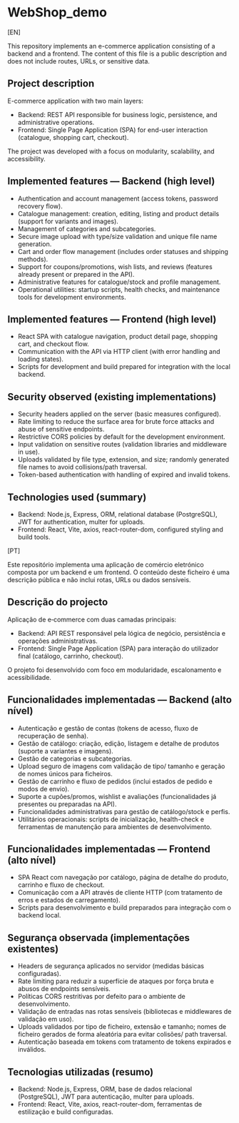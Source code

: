 # WebShop_demo

[EN]

This repository implements an e-commerce application consisting of a backend and a frontend. The content of this file is a public description and does not include routes, URLs, or sensitive data.

## Project description

E-commerce application with two main layers:
- Backend: REST API responsible for business logic, persistence, and administrative operations.
- Frontend: Single Page Application (SPA) for end-user interaction (catalogue, shopping cart, checkout).

The project was developed with a focus on modularity, scalability, and accessibility.

## Implemented features — Backend (high level)

- Authentication and account management (access tokens, password recovery flow).
- Catalogue management: creation, editing, listing and product details (support for variants and images).
- Management of categories and subcategories.
- Secure image upload with type/size validation and unique file name generation.
- Cart and order flow management (includes order statuses and shipping methods).
- Support for coupons/promotions, wish lists, and reviews (features already present or prepared in the API).
- Administrative features for catalogue/stock and profile management.
- Operational utilities: startup scripts, health checks, and maintenance tools for development environments.

## Implemented features — Frontend (high level)

- React SPA with catalogue navigation, product detail page, shopping cart, and checkout flow.
- Communication with the API via HTTP client (with error handling and loading states).
- Scripts for development and build prepared for integration with the local backend.

## Security observed (existing implementations)

- Security headers applied on the server (basic measures configured).
- Rate limiting to reduce the surface area for brute force attacks and abuse of sensitive endpoints.
- Restrictive CORS policies by default for the development environment.
- Input validation on sensitive routes (validation libraries and middleware in use).
- Uploads validated by file type, extension, and size; randomly generated file names to avoid collisions/path traversal.
- Token-based authentication with handling of expired and invalid tokens.

## Technologies used (summary)

- Backend: Node.js, Express, ORM, relational database (PostgreSQL), JWT for authentication, multer for uploads.
- Frontend: React, Vite, axios, react-router-dom, configured styling and build tools.





[PT]

Este repositório implementa uma aplicação de comércio eletrónico composta por um backend e um frontend. O conteúdo deste ficheiro é uma descrição pública e não inclui rotas, URLs ou dados sensíveis.

## Descrição do projecto

Aplicação de e‑commerce com duas camadas principais:
- Backend: API REST responsável pela lógica de negócio, persistência e operações administrativas.
- Frontend: Single Page Application (SPA) para interação do utilizador final (catálogo, carrinho, checkout).

O projeto foi desenvolvido com foco em modularidade, escalonamento e acessibilidade.

## Funcionalidades implementadas — Backend (alto nível)

- Autenticação e gestão de contas (tokens de acesso, fluxo de recuperação de senha).
- Gestão de catálogo: criação, edição, listagem e detalhe de produtos (suporte a variantes e imagens).
- Gestão de categorias e subcategorias.
- Upload seguro de imagens com validação de tipo/ tamanho e geração de nomes únicos para ficheiros.
- Gestão de carrinho e fluxo de pedidos (inclui estados de pedido e modos de envio).
- Suporte a cupões/promos, wishlist e avaliações (funcionalidades já presentes ou preparadas na API).
- Funcionalidades administrativas para gestão de catálogo/stock e perfis.
- Utilitários operacionais: scripts de inicialização, health-check e ferramentas de manutenção para ambientes de desenvolvimento.

## Funcionalidades implementadas — Frontend (alto nível)

- SPA React com navegação por catálogo, página de detalhe do produto, carrinho e fluxo de checkout.
- Comunicação com a API através de cliente HTTP (com tratamento de erros e estados de carregamento).
- Scripts para desenvolvimento e build preparados para integração com o backend local.

## Segurança observada (implementações existentes)

- Headers de segurança aplicados no servidor (medidas básicas configuradas).
- Rate limiting para reduzir a superfície de ataques por força bruta e abusos de endpoints sensíveis.
- Políticas CORS restritivas por defeito para o ambiente de desenvolvimento.
- Validação de entradas nas rotas sensíveis (bibliotecas e middlewares de validação em uso).
- Uploads validados por tipo de ficheiro, extensão e tamanho; nomes de ficheiro gerados de forma aleatória para evitar colisões/ path traversal.
- Autenticação baseada em tokens com tratamento de tokens expirados e inválidos.

## Tecnologias utilizadas (resumo)

- Backend: Node.js, Express, ORM, base de dados relacional (PostgreSQL), JWT para autenticação, multer para uploads.
- Frontend: React, Vite, axios, react-router-dom, ferramentas de estilização e build configuradas.


